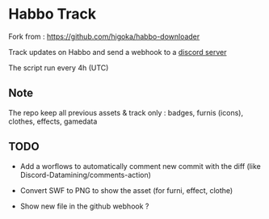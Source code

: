 # Habbo Track

Fork from : https://github.com/higoka/habbo-downloader

Track updates on Habbo and send a webhook to a [discord server](https://discord.gg/h4n2pGqevH)

The script run every 4h (UTC)

## Note

The repo keep all previous assets & track only : badges, furnis (icons), clothes, effects, gamedata

## TODO

- Add a worflows to automatically comment new commit with the diff (like Discord-Datamining/comments-action)

- Convert SWF to PNG to show the asset (for furni, effect, clothe)

- Show new file in the github webhook ?